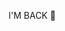 I'M BACK 🤪
<!---
<h1 align="center">Hi there, I'm Kevin! 👋</h1>
<p align="center">Coding for fun, CS student looking for new challenges and open to learn stuff that brings solutions</p>

## My Stack
<p align="center">
  <a href="#">
    <img src="https://skillicons.dev/icons?i=ts,py,cpp,rust,go,react,nextjs,svelte,astro,tailwindcss,nodejs,nestjs,graphql,prisma,aws,netlify,vercel,docker,linux" alt="TypeScript, Python, C++, Rust, Go, React, Svelte (Kit), Next.js, Astro, TailwindCSS, Node.js, Tauri, Prisma, Docker, Linux">
  </a>
</p>
- 🔭 I’m currently working on a new SaaS - ART REFS
- 🌱 I’m currently learning *fundamentals* of Backend and AI
--->
<!-- [![LinkedIn](https://img.shields.io/badge/linkedin-%230077B5.svg?style=for-the-badge&logo=linkedin&logoColor=white)]() -->
<!-- [![YouTube](https://img.shields.io/badge/youtube-%23FF0000.svg?style=for-the-badge&logo=YouTube&logoColor=white)]() -->
